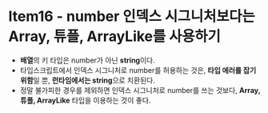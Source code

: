 # Item16 - number 인덱스 시그니처보다는 Array, 튜플, ArrayLike를 사용하기
- **배열**의 키 타입은 number가 아닌 **string**이다.
- 타입스크립트에서 인덱스 시그니처로 number를 허용하는 것은, **타입 에러를 잡기 위함**일 뿐, **런타임에서는 string**으로 치환된다.
- 정말 불가피한 경우를 제외하면 인덱스 시그니처로 number를 쓰는 것보다, **Array, 튜플, ArrayLike** 타입을 이용하는 것이 좋다.